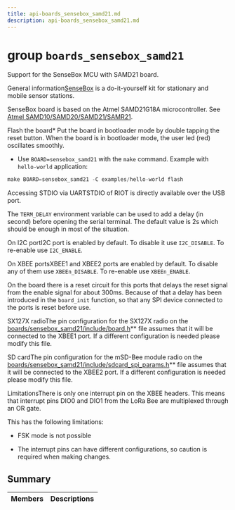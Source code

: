 ```yaml
---
title: api-boards_sensebox_samd21.md
description: api-boards_sensebox_samd21.md
---
```

# group `boards_sensebox_samd21` 

Support for the SenseBox MCU with SAMD21 board.

General information[SenseBox](https://www.sensebox.de/) is a do-it-yourself kit for stationary and mobile sensor stations.

SenseBox board is based on the Atmel SAMD21G18A microcontroller. See [Atmel SAMD10/SAMD20/SAMD21/SAMR21](./doc/starlight-docs/src/content/docs/apidoc/api-undefined.md#group__cpu__samd21).

Flash the board* Put the board in bootloader mode by double tapping the reset button.
 When the board is in bootloader mode, the user led (red) oscillates smoothly.

* Use `BOARD=sensebox_samd21` with the `make` command.
 Example with `hello-world` application: 
```cpp
make BOARD=sensebox_samd21 -C examples/hello-world flash
```

Accessing STDIO via UARTSTDIO of RIOT is directly available over the USB port.

The `TERM_DELAY` environment variable can be used to add a delay (in second) before opening the serial terminal. The default value is 2s which should be enough in most of the situation.

On I2C portI2C port is enabled by default. To disable it use `I2C_DISABLE`. To re-enable use `I2C_ENABLE`.

On XBEE portsXBEE1 and XBEE2 ports are enabled by default. To disable any of them use `XBEEn_DISABLE`. To re-enable use `XBEEn_ENABLE`.

On the board there is a reset circuit for this ports that delays the reset signal from the enable signal for about 300ms. Because of that a delay has been introduced in the `board_init` function, so that any SPI device connected to the ports is reset before use.

SX127X radioThe pin configuration for the SX127X radio on the [boards/sensebox_samd21/include/board.h](./doc/starlight-docs/src/content/docs/apidoc/api-undefined.md#sensebox__samd21_2include_2board_8h)** file assumes that it will be connected to the XBEE1 port. If a different configuration is needed please modify this file.

SD cardThe pin configuration for the mSD-Bee module radio on the [boards/sensebox_samd21/include/sdcard_spi_params.h](./doc/starlight-docs/src/content/docs/apidoc/api-undefined.md#boards_2sensebox__samd21_2include_2sdcard__spi__params_8h)** file assumes that it will be connected to the XBEE2 port. If a different configuration is needed please modify this file.

LimitationsThere is only one interrupt pin on the XBEE headers. This means that interrupt pins DIO0 and DIO1 from the LoRa Bee are multiplexed through an OR gate.

This has the following limitations:

* FSK mode is not possible

* The interrupt pins can have different configurations, so caution is required when making changes.

## Summary

 Members                        | Descriptions                                
--------------------------------|---------------------------------------------

